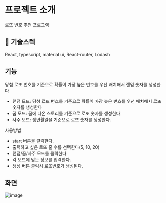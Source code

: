 # 프로젝트 소개

로또 번호 추천 프로그램

##  :scroll: 기술스텍
React, typescript, material ui, React-router, Lodash

## 기능

당첨 로또 번호를 기준으로 확률이 가장 높은 번호를 우선 배치해서 랜덤 숫자를 생성한다
* 랜덤 모드: 당첨 로또 번호를 기준으로 확률이 가장 높은 번호를 우선 배치해서 로또 숫자를 생성한다
* 꿈 모드: 꿈에 나온 스토리를 기준으로 로또 숫자를 생성한다
* 사주 모드: 생년월일을 기준으로 로또 숫자를 생성한다.

사용방법
* start 버튼을 클릭한다.
* 출력하고 싶은 로또 줄 수를 선택한다(5, 10, 20)
* 랜덤/꿈/사주 모드를 클릭한다
* 각 모드에 맞는 정보를 입력한다.
* 생성 버튼 클릭시 로또번호가 생성된다.

## 화면
![image](https://user-images.githubusercontent.com/7992888/158790593-dee513b3-f5ff-40df-a0c9-0243ac801328.png)


